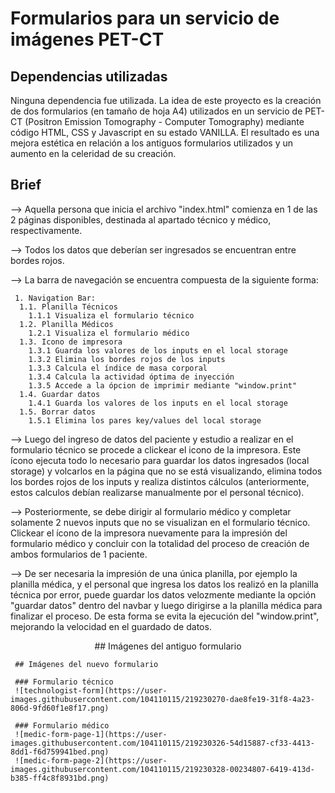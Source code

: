 # Formularios para un servicio de imágenes PET-CT

## Dependencias utilizadas

Ninguna dependencia fue utilizada. La idea de este proyecto es la creación de dos formularios (en tamaño de hoja A4) utilizados en un servicio de PET-CT (Positron Emission Tomography - Computer Tomography) mediante código HTML, CSS y Javascript en su estado VANILLA.
El resultado es una mejora estética en relación a los antiguos formularios utilizados y un aumento en la celeridad de su creación.

## Brief

--> Aquella persona que inicia el archivo "index.html" comienza en 1 de las 2 páginas disponibles, destinada al apartado técnico y médico, respectivamente.

--> Todos los datos que deberían ser ingresados se encuentran entre bordes rojos.

--> La barra de navegación se encuentra compuesta de la siguiente forma:

     1. Navigation Bar:
      1.1. Planilla Técnicos
        1.1.1 Visualiza el formulario técnico
      1.2. Planilla Médicos
        1.2.1 Visualiza el formulario médico
      1.3. Icono de impresora
        1.3.1 Guarda los valores de los inputs en el local storage
        1.3.2 Elimina los bordes rojos de los inputs
        1.3.3 Calcula el índice de masa corporal
        1.3.4 Calcula la actividad óptima de inyección
        1.3.5 Accede a la ópcion de imprimir mediante "window.print"
      1.4. Guardar datos
        1.4.1 Guarda los valores de los inputs en el local storage
      1.5. Borrar datos
        1.5.1 Elimina los pares key/values del local storage
        
--> Luego del ingreso de datos del paciente y estudio a realizar en el formulario técnico se procede a clickear el icono de la impresora. Este ícono ejecuta todo lo necesario para guardar los datos ingresados (local storage) y volcarlos en la página que no se está visualizando, elimina todos los bordes rojos de los inputs y realiza distintos cálculos (anteriormente, estos calculos debían realizarse manualmente por el personal técnico).

--> Posteriormente, se debe dirigir al formulario médico y completar solamente 2 nuevos inputs que no se visualizan en el formulario técnico. Clickear el ícono de la impresora nuevamente para la impresión del formulario médico y concluir con la totalidad del proceso de creación de ambos formularios de 1 paciente.

--> De ser necesaria la impresión de una única planilla, por ejemplo la planilla médica, y el personal que ingresa los datos los realizó en la planilla técnica por error, puede guardar los datos velozmente mediante la opción "guardar datos" dentro del navbar y luego dirigirse a la planilla médica para finalizar el proceso. De esta forma se evita la ejecución del "window.print", mejorando la velocidad en el guardado de datos.

<p align="center">
     ## Imágenes del antiguo formulario



     ## Imágenes del nuevo formulario

     ### Formulario técnico
     ![technologist-form](https://user-images.githubusercontent.com/104110115/219230270-dae8fe19-31f8-4a23-806d-9fd60f1e8f17.png)

     ### Formulario médico
     ![medic-form-page-1](https://user-images.githubusercontent.com/104110115/219230326-54d15887-cf33-4413-8dd1-f6d759941bed.png)
     ![medic-form-page-2](https://user-images.githubusercontent.com/104110115/219230328-00234807-6419-413d-b385-ff4c8f8931bd.png)
</p>
